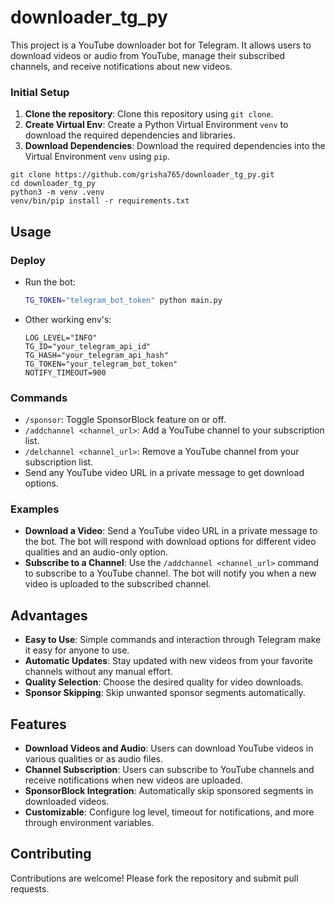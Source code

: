 # downloader_tg_py

This project is a YouTube downloader bot for Telegram. It allows users to download videos or audio from YouTube, manage their subscribed channels, and receive notifications about new videos.

### Initial Setup

1. **Clone the repository**: Clone this repository using `git clone`.
2. **Create Virtual Env**: Create a Python Virtual Environment `venv` to download the required dependencies and libraries.
3. **Download Dependencies**: Download the required dependencies into the Virtual Environment `venv` using `pip`.

```shell
git clone https://github.com/grisha765/downloader_tg_py.git
cd downloader_tg_py
python3 -m venv .venv
venv/bin/pip install -r requirements.txt
```

## Usage

### Deploy

- Run the bot:
    ```bash
    TG_TOKEN="telegram_bot_token" python main.py
    ```

- Other working env's:
    ```env
    LOG_LEVEL="INFO"
    TG_ID="your_telegram_api_id"
    TG_HASH="your_telegram_api_hash"
    TG_TOKEN="your_telegram_bot_token"
    NOTIFY_TIMEOUT=900
    ```

### Commands

- `/sponsor`: Toggle SponsorBlock feature on or off.
- `/addchannel <channel_url>`: Add a YouTube channel to your subscription list.
- `/delchannel <channel_url>`: Remove a YouTube channel from your subscription list.
- Send any YouTube video URL in a private message to get download options.

### Examples

- **Download a Video**: Send a YouTube video URL in a private message to the bot. The bot will respond with download options for different video qualities and an audio-only option.
- **Subscribe to a Channel**: Use the `/addchannel <channel_url>` command to subscribe to a YouTube channel. The bot will notify you when a new video is uploaded to the subscribed channel.

## Advantages

- **Easy to Use**: Simple commands and interaction through Telegram make it easy for anyone to use.
- **Automatic Updates**: Stay updated with new videos from your favorite channels without any manual effort.
- **Quality Selection**: Choose the desired quality for video downloads.
- **Sponsor Skipping**: Skip unwanted sponsor segments automatically.

## Features

- **Download Videos and Audio**: Users can download YouTube videos in various qualities or as audio files.
- **Channel Subscription**: Users can subscribe to YouTube channels and receive notifications when new videos are uploaded.
- **SponsorBlock Integration**: Automatically skip sponsored segments in downloaded videos.
- **Customizable**: Configure log level, timeout for notifications, and more through environment variables.

## Contributing

Contributions are welcome! Please fork the repository and submit pull requests.
